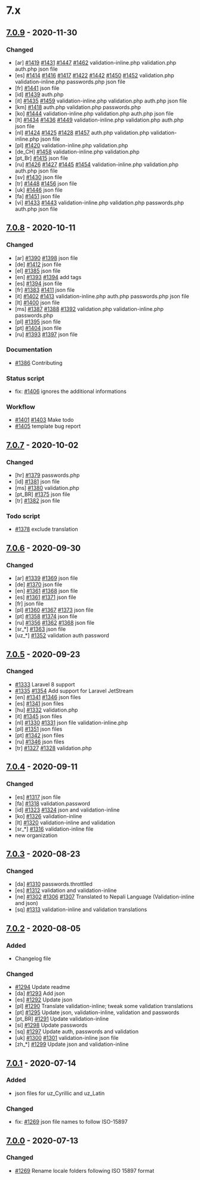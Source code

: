 # 7.x

## [7.0.9] - 2020-11-30

### Changed

* [ar] [#1419](https://github.com/Laravel-Lang/lang/pull/1419) [#1431](https://github.com/Laravel-Lang/lang/pull/1431) [#1447](https://github.com/Laravel-Lang/lang/pull/1447) [#1462](https://github.com/Laravel-Lang/lang/pull/1462) validation-inline.php validation.php auth.php json file
* [es] [#1414](https://github.com/Laravel-Lang/lang/pull/1414) [#1416](https://github.com/Laravel-Lang/lang/pull/1416) [#1417](https://github.com/Laravel-Lang/lang/pull/1417) [#1422](https://github.com/Laravel-Lang/lang/pull/1422) [#1442](https://github.com/Laravel-Lang/lang/pull/1442) [#1450](https://github.com/Laravel-Lang/lang/pull/1450) [#1452](https://github.com/Laravel-Lang/lang/pull/1452) validation.php validation-inline.php passwords.php json file
* [fr] [#1441](https://github.com/Laravel-Lang/lang/pull/1441) json file
* [id] [#1439](https://github.com/Laravel-Lang/lang/pull/1439) auth.php
* [it] [#1435](https://github.com/Laravel-Lang/lang/pull/1435) [#1459](https://github.com/Laravel-Lang/lang/pull/1459) validation-inline.php validation.php auth.php json file
* [km] [#1418](https://github.com/Laravel-Lang/lang/pull/1418) auth.php validation.php passwords.php
* [ko] [#1444](https://github.com/Laravel-Lang/lang/pull/1444) validation-inline.php validation.php auth.php json file
* [lt] [#1434](https://github.com/Laravel-Lang/lang/pull/1434) [#1436](https://github.com/Laravel-Lang/lang/pull/1436) [#1449](https://github.com/Laravel-Lang/lang/pull/1449) validation-inline.php validation.php auth.php json file
* [nl] [#1424](https://github.com/Laravel-Lang/lang/pull/1424) [#1425](https://github.com/Laravel-Lang/lang/pull/1425) [#1428](https://github.com/Laravel-Lang/lang/pull/1428) [#1457](https://github.com/Laravel-Lang/lang/pull/1457) auth.php validation.php validation-inline.php json file
* [pl] [#1420](https://github.com/Laravel-Lang/lang/pull/1420) validation-inline.php validation.php
* [de_CH] [#1458](https://github.com/Laravel-Lang/lang/pull/1458) validation-inline.php validation.php
* [pt_Br] [#1415](https://github.com/Laravel-Lang/lang/pull/1415) json file
* [ru] [#1426](https://github.com/Laravel-Lang/lang/pull/1426) [#1427](https://github.com/Laravel-Lang/lang/pull/1427) [#1445](https://github.com/Laravel-Lang/lang/pull/1445) [#1454](https://github.com/Laravel-Lang/lang/pull/1454) validation-inline.php validation.php auth.php json file
* [sv] [#1430](https://github.com/Laravel-Lang/lang/pull/1430) json file
* [tr] [#1448](https://github.com/Laravel-Lang/lang/pull/1448) [#1456](https://github.com/Laravel-Lang/lang/pull/1456) json file
* [uk] [#1446](https://github.com/Laravel-Lang/lang/pull/1446) json file
* [fa] [#1451](https://github.com/Laravel-Lang/lang/pull/1451) json file
* [vi] [#1433](https://github.com/Laravel-Lang/lang/pull/1433) [#1443](https://github.com/Laravel-Lang/lang/pull/1443) validation-inline.php validation.php passwords.php auth.php json file

## [7.0.8] - 2020-10-11

### Changed

* [ar] [#1390](https://github.com/Laravel-Lang/lang/pull/1390) [#1398](https://github.com/Laravel-Lang/lang/pull/1398) json file
* [de] [#1412](https://github.com/Laravel-Lang/lang/pull/1412) json file
* [el] [#1385](https://github.com/Laravel-Lang/lang/pull/1385) json file
* [en] [#1393](https://github.com/Laravel-Lang/lang/pull/1393) [#1394](https://github.com/Laravel-Lang/lang/pull/1394) add tags
* [es] [#1394](https://github.com/Laravel-Lang/lang/pull/1394) json file
* [fr] [#1383](https://github.com/Laravel-Lang/lang/pull/1383) [#1411](https://github.com/Laravel-Lang/lang/pull/1411) json file
* [it] [#1402](https://github.com/Laravel-Lang/lang/pull/1402) [#1413](https://github.com/Laravel-Lang/lang/pull/1413) validation-inline.php auth.php passwords.php json file
* [lt] [#1400](https://github.com/Laravel-Lang/lang/pull/1400) json file
* [ms] [#1387](https://github.com/Laravel-Lang/lang/pull/1387) [#1388](https://github.com/Laravel-Lang/lang/pull/1388) [#1392](https://github.com/Laravel-Lang/lang/pull/1392) validation.php validation-inline.php passwords.php
* [pl] [#1395](https://github.com/Laravel-Lang/lang/pull/1395) json file
* [pt] [#1404](https://github.com/Laravel-Lang/lang/pull/1404) json file
* [ru] [#1393](https://github.com/Laravel-Lang/lang/pull/1393) [#1397](https://github.com/Laravel-Lang/lang/pull/1397) json file

### Documentation

* [#1386](https://github.com/Laravel-Lang/lang/pull/1386) Contributing

### Status script

* fix: [#1406](https://github.com/Laravel-Lang/lang/pull/1406) ignores the additional informations

### Workflow

* [#1401](https://github.com/Laravel-Lang/lang/pull/1401) [#1403](https://github.com/Laravel-Lang/lang/pull/1403) Make todo
* [#1405](https://github.com/Laravel-Lang/lang/pull/1405) template bug report

## [7.0.7] - 2020-10-02

### Changed

* [hr] [#1379](https://github.com/Laravel-Lang/lang/pull/1379) passwords.php
* [id] [#1381](https://github.com/Laravel-Lang/lang/pull/1381) json file
* [ms] [#1380](https://github.com/Laravel-Lang/lang/pull/1380) validation.php
* [pt_BR] [#1375](https://github.com/Laravel-Lang/lang/pull/1375) json file
* [tr] [#1382](https://github.com/Laravel-Lang/lang/pull/1382) json file

### Todo script

* [#1378](https://github.com/Laravel-Lang/lang/pull/1378) exclude translation

## [7.0.6] - 2020-09-30

### Changed

* [ar] [#1339](https://github.com/Laravel-Lang/lang/pull/1339) [#1369](https://github.com/Laravel-Lang/lang/pull/1369) json file
* [de] [#1370](https://github.com/Laravel-Lang/lang/pull/1370) json file
* [en] [#1361](https://github.com/Laravel-Lang/lang/pull/1361) [#1368](https://github.com/Laravel-Lang/lang/pull/1368) json file
* [es] [#1361](https://github.com/Laravel-Lang/lang/pull/1361) [#1371](https://github.com/Laravel-Lang/lang/pull/1371) json file
* [fr] json file
* [pl] [#1360](https://github.com/Laravel-Lang/lang/pull/1360) [#1367](https://github.com/Laravel-Lang/lang/pull/1367) [#1373](https://github.com/Laravel-Lang/lang/pull/1373) json file
* [pt] [#1358](https://github.com/Laravel-Lang/lang/pull/1358) [#1374](https://github.com/Laravel-Lang/lang/pull/1374) json file
* [ru] [#1356](https://github.com/Laravel-Lang/lang/pull/1356) [#1362](https://github.com/Laravel-Lang/lang/pull/1362) [#1368](https://github.com/Laravel-Lang/lang/pull/1368) json file
* [sr_*] [#1363](https://github.com/Laravel-Lang/lang/pull/1363) json file
* [uz_*] [#1352](https://github.com/Laravel-Lang/lang/pull/1352) validation auth password

## [7.0.5] - 2020-09-23

### Changed

* [#1333](https://github.com/Laravel-Lang/lang/pull/1333) Laravel 8 support
* [#1335](https://github.com/Laravel-Lang/lang/pull/1335) [#1354](https://github.com/Laravel-Lang/lang/pull/1354) Add support for Laravel JetStream
* [en] [#1341](https://github.com/Laravel-Lang/lang/pull/1341) [#1346](https://github.com/Laravel-Lang/lang/pull/1346) json files
* [es] [#1341](https://github.com/Laravel-Lang/lang/pull/1341) json files
* [hu] [#1332](https://github.com/Laravel-Lang/lang/pull/1332) validation.php
* [it] [#1345](https://github.com/Laravel-Lang/lang/pull/1345) json files
* [nl] [#1330](https://github.com/Laravel-Lang/lang/pull/1330) [#1331](https://github.com/Laravel-Lang/lang/pull/1331) json file validation-inline.php
* [pl] [#1351](https://github.com/Laravel-Lang/lang/pull/1351) json files
* [pt] [#1342](https://github.com/Laravel-Lang/lang/pull/1342) json files
* [ru] [#1346](https://github.com/Laravel-Lang/lang/pull/1346) json files
* [tr] [#1327](https://github.com/Laravel-Lang/lang/pull/1327) [#1328](https://github.com/Laravel-Lang/lang/pull/1328) validation.php

## [7.0.4] - 2020-09-11

### Changed

* [es] [#1317](https://github.com/Laravel-Lang/lang/pull/1317) json file
* [fa] [#1318](https://github.com/Laravel-Lang/lang/pull/1318) validation.password
* [id] [#1323](https://github.com/Laravel-Lang/lang/pull/1323) [#1324](https://github.com/Laravel-Lang/lang/pull/1324) json and validation-inline
* [ko] [#1326](https://github.com/Laravel-Lang/lang/pull/1326) validation-inline
* [lt] [#1320](https://github.com/Laravel-Lang/lang/pull/1320) validation-inline and validation
* [sr_*] [#1316](https://github.com/Laravel-Lang/lang/pull/1316) validation-inline file
* new organization

## [7.0.3] - 2020-08-23

### Changed

* [da] [#1310](https://github.com/Laravel-Lang/lang/pull/1310) passwords.throttlled
* [es] [#1312](https://github.com/Laravel-Lang/lang/pull/1312) validation and validation-inline
* [ne] [#1302](https://github.com/Laravel-Lang/lang/pull/1302) [#1306](https://github.com/Laravel-Lang/lang/pull/1306) [#1307](https://github.com/Laravel-Lang/lang/pull/1307) Translated to Nepali Language (Validation-inline and json)
* [sq] [#1313](https://github.com/Laravel-Lang/lang/pull/1313) validation-inline and validation translations

## [7.0.2] - 2020-08-05

### Added

* Changelog file

### Changed

* [#1294](https://github.com/Laravel-Lang/lang/pull/1294) Update readme
* [da] [#1293](https://github.com/Laravel-Lang/lang/pull/1293) Add json
* [es] [#1292](https://github.com/Laravel-Lang/lang/pull/1292) Update json
* [pl] [#1290](https://github.com/Laravel-Lang/lang/pull/1290) Translate validation-inline; tweak some validation translations
* [pt] [#1295](https://github.com/Laravel-Lang/lang/pull/1295) Update json, validation-inline, validation and passwords
* [pt_BR] [#1291](https://github.com/Laravel-Lang/lang/pull/1291) Update validation-inline
* [si] [#1298](https://github.com/Laravel-Lang/lang/pull/1298) Update passwords
* [sq] [#1297](https://github.com/Laravel-Lang/lang/pull/1297) Update auth, passwords and validation
* [uk] [#1300](https://github.com/Laravel-Lang/lang/pull/1300) [#1301](https://github.com/Laravel-Lang/lang/pull/1301) validation-inline json file
* [zh_*] [#1299](https://github.com/Laravel-Lang/lang/pull/1299) Update json and validation-inline

## [7.0.1] - 2020-07-14

### Added

* json files for uz_Cyrillic and uz_Latin

### Changed

* fix: [#1269](https://github.com/Laravel-Lang/lang/pull/1269) json file names to follow ISO-15897

## [7.0.0] - 2020-07-13

### Changed

* [#1269](https://github.com/Laravel-Lang/lang/pull/1269) Rename locale folders following ISO 15897 format


[7.0.9]: https://github.com/caouecs/Laravel-lang/compare/7.0.8...7.0.9
[7.0.8]: https://github.com/caouecs/Laravel-lang/compare/7.0.7...7.0.8
[7.0.7]: https://github.com/caouecs/Laravel-lang/compare/7.0.6...7.0.7
[7.0.6]: https://github.com/caouecs/Laravel-lang/compare/7.0.5...7.0.6
[7.0.5]: https://github.com/caouecs/Laravel-lang/compare/7.0.4...7.0.5
[7.0.4]: https://github.com/caouecs/Laravel-lang/compare/7.0.3...7.0.4
[7.0.3]: https://github.com/caouecs/Laravel-lang/compare/7.0.2...7.0.3
[7.0.2]: https://github.com/caouecs/Laravel-lang/compare/7.0.1...7.0.2
[7.0.1]: https://github.com/caouecs/Laravel-lang/compare/7.0.0...7.0.1
[7.0.0]: https://github.com/caouecs/Laravel-lang/compare/6.1.4...7.0.0
